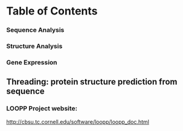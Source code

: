# Table of Contents
### Sequence Analysis
### Structure Analysis
### Gene Expression


## Threading: protein structure prediction from sequence
### LOOPP Project website:
http://cbsu.tc.cornell.edu/software/loopp/loopp_doc.html
